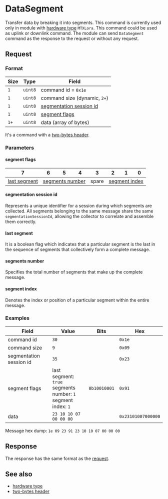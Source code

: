 # DataSegment

Transfer data by breaking it into segments.
This command is currently used only in module with [hardware type](../basics.md#hardware-types) `MTXLora`.
This command could be used as uplink or downlink command. The module can send `DataSegment` command as the response to the request or
without any request.


## Request

### Format

| Size | Type    | Field                                               |
| ---- | ------- | --------------------------------------------------- |
| `1`  | `uint8` | command id = `0x1e`                                 |
| `1`  | `uint8` | command size (dynamic, `2+`)                        |
| `1`  | `uint8` | [segmentation session id](#segmentation-session-id) |
| `1`  | `uint8` | [segment flags](#segment-flags)                     |
| `1+` | `uint8` | data (array of bytes)                               |

It's a command with a [two-bytes header](../message.md#command-with-a-two-bytes-header).

### Parameters

#### **segment flags**

<table>
    <thead>
        <tr>
            <th>7</th>
            <th>6</th>
            <th>5</th>
            <th>4</th>
            <th>3</th>
            <th>2</th>
            <th>1</th>
            <th>0</th>
        </tr>
    </thead>
    <tbody>
        <tr>
            <td><a href="#last-segment">last segment</a></td>
            <td colspan="3" align="center"><a href="#segments-number">segments number</a></td>
            <td>spare</td>
            <td colspan="3" align="center"><a href="#segment-index">segment index</a></td>
        </tr>
    </tbody>
</table>

#### **segmentation session id**

Represents a unique identifier for a session during which segments are collected. All segments belonging to the same message share the same `segmentationSessionId`, allowing the collector to correlate and assemble them correctly.

#### **last segment**

It is a boolean flag which indicates that a particular segment is the last in the sequence of segments that collectively form a complete message.

#### **segments number**

Specifies the total number of segments that make up the complete message.

#### **segment index**

Denotes the index or position of a particular segment within the entire message.

### Examples

| Field                   | Value                                                                    | Bits         | Hex                |
| ----------------------- | ------------------------------------------------------------------------ | ------------ | ------------------ |
| command id              | `30`                                                                     |              | `0x1e`             |
| command size            | `9`                                                                      |              | `0x09`             |
| segmentation session id | `35`                                                                     |              | `0x23`             |
| segment flags           | last segment: `true` <br/> segments number: `1` <br/> segment index: `1` | `0b10010001` | `0x91`             |
| data                    | `23 10 10 07 00 00 00`                                                   |              | `0x23101007000000` |

Message hex dump: `1e 09 23 91 23 10 10 07 00 00 00`


## Response

The response has the same format as the [request](#request).


## See also

* [hardware type](../basics.md#hardware-types)
* [two-bytes header](../message.md#command-with-a-two-bytes-header)

